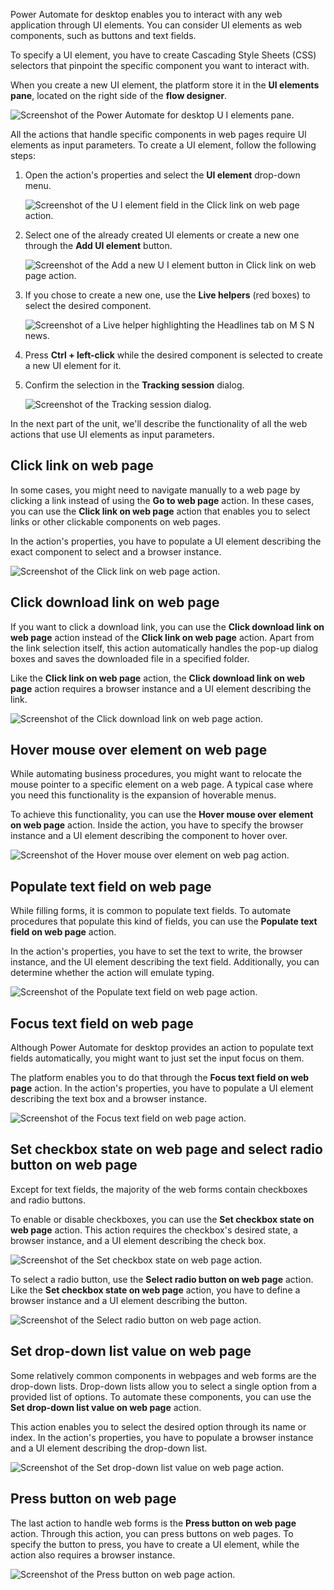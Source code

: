 Power Automate for desktop enables you to interact with any web application through UI elements. You can consider UI elements as web components, such as buttons and text fields.

To specify a UI element, you have to create Cascading Style Sheets (CSS) selectors that pinpoint the specific component you want to interact with.

When you create a new UI element, the platform store it in the **UI elements pane**, located on the right side of the **flow designer**.

![Screenshot of the Power Automate for desktop U I elements pane.](..\media\ui-elements-pane.png)

All the actions that handle specific components in web pages require UI elements as input parameters. To create a UI element, follow the following steps:

1. Open the action's properties and select the **UI element** drop-down menu.

    ![Screenshot of the U I element field in the Click link on web page action.](..\media\click-link-on-web-page-action-ui-element-field.png)

1. Select one of the already created UI elements or create a new one through the **Add UI element** button.

    ![Screenshot of the Add a new U I element button in Click link on web page action.](..\media\click-link-on-web-page-action-add-new-ui-element-button.png)

1. If you chose to create a new one, use the **Live helpers** (red boxes) to select the desired component.

    ![Screenshot of a Live helper highlighting the Headlines tab on M S N news.](..\media\live-helpers.png)

1. Press **Ctrl + left-click** while the desired component is selected to create a new UI element for it.

1. Confirm the selection in the **Tracking session** dialog.

    ![Screenshot of the Tracking session dialog.](..\media\tracking-session-dialog.png)

In the next part of the unit, we'll describe the functionality of all the web actions that use UI elements as input parameters.

## Click link on web page

In some cases, you might need to navigate manually to a web page by clicking a link instead of using the **Go to web page** action. In these cases, you can use the **Click link on web page** action that enables you to select links or other clickable components on web pages.

In the action's properties, you have to populate a UI element describing the exact component to select and a browser instance.

![Screenshot of the Click link on web page action.](..\media\click-link-on-web-page-action.png)

## Click download link on web page

If you want to click a download link, you can use the **Click download link on web page**  action instead of the **Click link on web page** action. Apart from the link selection itself, this action automatically handles the pop-up dialog boxes and saves the downloaded file in a specified folder.

Like the **Click link on web page** action, the **Click download link on web page** action requires a browser instance and a UI element describing the link.

![Screenshot of the Click download link on web page action.](..\media\click-download-link-on-web-page-action.png)

## Hover mouse over element on web page

While automating business procedures, you might want to relocate the mouse pointer to a specific element on a web page. A typical case where you need this functionality is the expansion of hoverable menus.

To achieve this functionality, you can use the **Hover mouse over element on web page** action. Inside the action, you have to specify the browser instance and a UI element describing the component to hover over.

![Screenshot of the Hover mouse over element on web pag action.](..\media\hover-mouse-over-element-on-web-page-action.png)

## Populate text field on web page

While filling forms, it is common to populate text fields. To automate procedures that populate this kind of fields, you can use the **Populate text field on web page** action.

In the action's properties, you have to set the text to write, the browser instance, and the UI element describing the text field. Additionally, you can determine whether the action will emulate typing.

![Screenshot of the Populate text field on web page action.](..\media\populate-text-field-on-web-page-action.png)

## Focus text field on web page

Although Power Automate for desktop provides an action to populate text fields automatically, you might want to just set the input focus on them.

The platform enables you to do that through the **Focus text field on web page** action. In the action's properties, you have to populate a UI element describing the text box and a browser instance.

![Screenshot of the Focus text field on web page action.](..\media\focus-text-field-on-web-page-action.png)

## Set checkbox state on web page and select radio button on web page

Except for text fields, the majority of the web forms contain checkboxes and radio buttons.

To enable or disable checkboxes, you can use the **Set checkbox state on web page** action. This action requires the checkbox's desired state, a browser instance, and a UI element describing the check box.

![Screenshot of the Set checkbox state on web page action.](..\media\set-checkbox-state-on-web-page-action.png)

To select a radio button, use the **Select radio button on web page** action. Like the **Set checkbox state on web page** action,  you have to define a browser instance and a UI element describing the button.

![Screenshot of the Select radio button on web page action.](..\media\select-radio-button-on-web-page-action.png)

## Set drop-down list value on web page

Some relatively common components in webpages and web forms are the drop-down lists. Drop-down lists allow you to select a single option from a provided list of options. To automate these components, you can use the **Set drop-down list value on web page** action.

This action enables you to select the desired option through its name or index. In the action's properties, you have to populate a browser instance and a UI element describing the drop-down list.

![Screenshot of the Set drop-down list value on web page action.](..\media\set-drop-down-list-value-on-web-page-action.png)

## Press button on web page

The last action to handle web forms is the **Press button on web page** action. Through this action, you can press buttons on web pages. To specify the button to press, you have to create a UI element, while the action also requires a browser instance.

![Screenshot of the Press button on web page action.](..\media\press-button-on-web-page-action.png)
